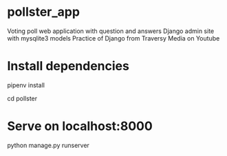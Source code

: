 # pollster_app
Voting poll web application with question and answers
Django admin site with mysqlite3 models
Practice of Django from Traversy Media on Youtube

# Install dependencies
pipenv install

cd pollster

# Serve on localhost:8000
python manage.py runserver
